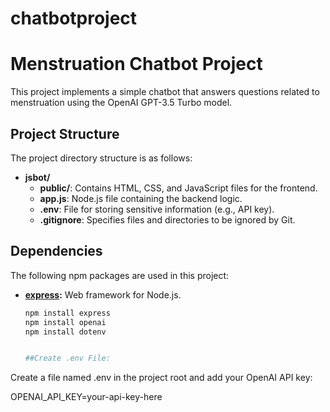 # chatbotproject
# Menstruation Chatbot Project

This project implements a simple chatbot that answers questions related to menstruation using the OpenAI GPT-3.5 Turbo model.

## Project Structure

The project directory structure is as follows:

- **jsbot/**
  - **public/**: Contains HTML, CSS, and JavaScript files for the frontend.
  - **app.js**: Node.js file containing the backend logic.
  - **.env**: File for storing sensitive information (e.g., API key).
  - **.gitignore**: Specifies files and directories to be ignored by Git.

## Dependencies

The following npm packages are used in this project:

- **[express](https://www.npmjs.com/package/express):** Web framework for Node.js.
  ```bash
  npm install express
  npm install openai
  npm install dotenv


  ##Create .env File:
Create a file named .env in the project root and add your OpenAI API key:


OPENAI_API_KEY=your-api-key-here
